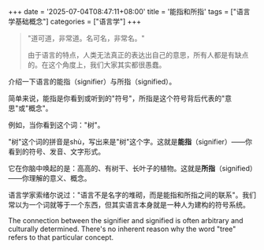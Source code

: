 +++
date = '2025-07-04T08:47:11+08:00'
title = '能指和所指'
tags = ["语言学基础概念"]
categories = ["语言学"]
+++

> "道可道，非常道。名可名，非常名。"
>
> 由于语言的特点，人类无法真正的表达出自己的意思，所有人都是有缺点的。在这个角度上，我们大家其实都很愚蠢。

介绍一下语言的能指（signifier）与所指（signified）。

简单来说，能指是你看到或听到的"符号"，所指是这个符号背后代表的"意思"或"概念"。

例如，当你看到这个词："树"。

"树"这个词的拼音是shù，写出来是"树"这个字。这就是**能指**（signifier）——你看到的符号、发音、文字形式。

它在你脑中唤起的是：高高的、有树干、长叶子的植物。这就是**所指**（signified）——你理解的意义、概念。

语言学家索绪尔说过："语言不是名字的堆砌，而是能指和所指之间的联系"。我们常以为一个词就等于一个东西，但其实语言本身就是一种人为建构的符号系统。

The connection between the signifier and signified is often arbitrary and culturally determined. There's no inherent reason why the word "tree" refers to that particular concept.
